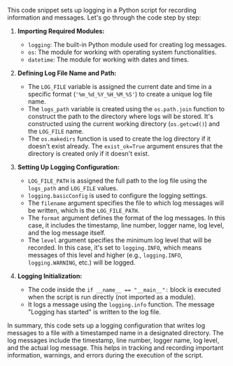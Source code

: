 This code snippet sets up logging in a Python script for recording information and messages. Let's go through the code step by step:

1. **Importing Required Modules:**
   - `logging`: The built-in Python module used for creating log messages.
   - `os`: The module for working with operating system functionalities.
   - `datetime`: The module for working with dates and times.

2. **Defining Log File Name and Path:**
   - The `LOG_FILE` variable is assigned the current date and time in a specific format (`'%m_%d_%Y_%H_%M_%S'`) to create a unique log file name.
   - The `logs_path` variable is created using the `os.path.join` function to construct the path to the directory where logs will be stored. It's constructed using the current working directory (`os.getcwd()`) and the `LOG_FILE` name.
   - The `os.makedirs` function is used to create the log directory if it doesn't exist already. The `exist_ok=True` argument ensures that the directory is created only if it doesn't exist.

3. **Setting Up Logging Configuration:**
   - `LOG_FILE_PATH` is assigned the full path to the log file using the `logs_path` and `LOG_FILE` values.
   - `logging.basicConfig` is used to configure the logging settings.
   - The `filename` argument specifies the file to which log messages will be written, which is the `LOG_FILE_PATH`.
   - The `format` argument defines the format of the log messages. In this case, it includes the timestamp, line number, logger name, log level, and the log message itself.
   - The `level` argument specifies the minimum log level that will be recorded. In this case, it's set to `logging.INFO`, which means messages of this level and higher (e.g., `logging.INFO`, `logging.WARNING`, etc.) will be logged.

4. **Logging Initialization:**
   - The code inside the `if __name__ == "__main__":` block is executed when the script is run directly (not imported as a module).
   - It logs a message using the `logging.info` function. The message "Logging has started" is written to the log file.

In summary, this code sets up a logging configuration that writes log messages to a file with a timestamped name in a designated directory. The log messages include the timestamp, line number, logger name, log level, and the actual log message. This helps in tracking and recording important information, warnings, and errors during the execution of the script.